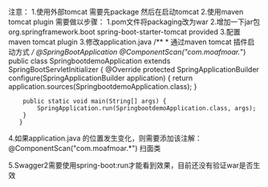 注意：
 1.使用外部tomcat 需要先package 然后在启动tomcat
 2.使用maven tomcat plugin 需要做以步骤：
   1.pom文件将packaging改为war
   2.增加一下jar包
        <dependency>
            <groupId>org.springframework.boot</groupId>
            <artifactId>spring-boot-starter-tomcat</artifactId>
            <!--<version>1.3.0.RELEASE</version>-->
            <scope>provided</scope>
        </dependency>
   3.配置maven tomcat plugin
 3.修改application.java
       /**
        * 通过maven tomcat 插件启动方式
        */
       @SpringBootApplication
       @ComponentScan("com.moafmoar.*")
       public class SpringbootdemoApplication extends SpringBootServletInitializer {
        @Override
        protected SpringApplicationBuilder configure(SpringApplicationBuilder application) {
            return application.sources(SpringbootdemoApplication.class);
        }
       
        public static void main(String[] args) {
            SpringApplication.run(SpringbootdemoApplication.class, args);
        }
       }
 4.如果application.java 的位置发生变化，则需要添加该注解：
   @ComponentScan("com.moafmoar.*")  扫面类
   
 5.Swagger2需要使用spring-boot:run才能看到效果，目前还没有验证war是否生效
 